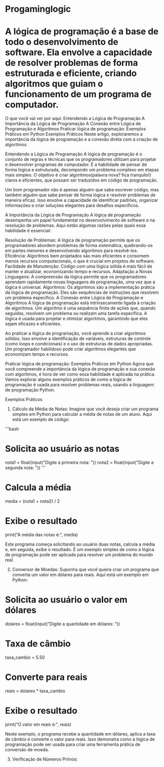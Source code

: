 # Progaminglogic

# A lógica de programação é a base de todo o desenvolvimento de software. Ela envolve a capacidade de resolver problemas de forma estruturada e eficiente, criando algoritmos que guiam o funcionamento de um programa de computador.

O que você vai ver por aqui:
Entendendo a Lógica de Programação
A Importância da Lógica de Programação
A Conexão entre Lógica de Programação e Algoritmos
Praticar lógica de programação: Exemplos Práticos em Python
Exemplos Práticos
Neste artigo, exploraremos a importância da lógica de programação e a conexão direta com a criação de algoritmos.

Entendendo a Lógica de Programação
A lógica de programação é o conjunto de regras e técnicas que os programadores utilizam para projetar e desenvolver programas de computador. É a habilidade de pensar de forma lógica e estruturada, decompondo um problema complexo em etapas mais simples. O objetivo é criar algoritmos(palavra nova? fica tranquilo!) claros e eficientes, que possam ser traduzidos em código de programação.

Um bom programador não é apenas alguém que sabe escrever código, mas também alguém que sabe pensar de forma lógica e resolver problemas de maneira eficaz. Isso envolve a capacidade de identificar padrões, organizar informações e criar soluções elegantes para desafios específicos.

A Importância da Lógica de Programação
A lógica de programação desempenha um papel fundamental no desenvolvimento de software e na resolução de problemas. Aqui estão algumas razões pelas quais essa habilidade é essencial:

Resolução de Problemas: A lógica de programação permite que os programadores abordem problemas de forma sistemática, quebrando-os em partes menores e desenvolvendo algoritmos para resolvê-los.
Eficiência: Algoritmos bem projetados são mais eficientes e consomem menos recursos computacionais, o que é crucial em projetos de software.
Facilidade de Manutenção: Código com uma lógica sólida é mais fácil de manter e atualizar, economizando tempo e recursos.
Adaptação a Novas Linguagens: A compreensão da lógica permite que os programadores aprendam rapidamente novas linguagens de programação, uma vez que a lógica é universal.
Algoritmos: Os algoritmos são a implementação prática da lógica de programação. Eles são sequências de instruções que resolvem um problema específico.
A Conexão entre Lógica de Programação e Algoritmos
A lógica de programação está intrinsecamente ligada à criação de algoritmos. Um algoritmo é uma sequência finita de ações que, quando seguidas, resolvem um problema ou realizam uma tarefa específica. A lógica é usada para projetar e otimizar algoritmos, garantindo que eles sejam eficazes e eficientes.

Ao praticar a lógica de programação, você aprende a criar algoritmos sólidos. Isso envolve a identificação de variáveis, estruturas de controle (como loops e condicionais) e o uso de estruturas de dados apropriadas. Um programador habilidoso pode criar algoritmos elegantes que economizam tempo e recursos.

Praticar lógica de programação: Exemplos Práticos em Python
Agora que você compreende a importância da lógica de programação e sua conexão com algoritmos, é hora de ver como essa habilidade é aplicada na prática. Vamos explorar alguns exemplos práticos de como a lógica de programação é usada para resolver problemas reais, usando a linguagem de programação Python.

Exemplos Práticos
1. Cálculo da Média de Notas:
Imagine que você deseja criar um programa simples em Python para calcular a média de notas de um aluno. Aqui está um exemplo de código:

'''bash
# Solicita ao usuário as notas
nota1 = float(input("Digite a primeira nota: "))
nota2 = float(input("Digite a segunda nota: "))
'''
# Calcula a média
media = (nota1 + nota2) / 2

# Exibe o resultado
print("A média das notas é:", media)

Este programa começa solicitando ao usuário duas notas, calcula a média e, em seguida, exibe o resultado. É um exemplo simples de como a lógica de programação pode ser aplicada para resolver um problema do mundo real.

2. Conversor de Moedas:
Suponha que você queira criar um programa que converta um valor em dólares para reais. Aqui está um exemplo em Python:

# Solicita ao usuário o valor em dólares
dolares = float(input("Digite a quantidade em dólares: "))

# Taxa de câmbio
taxa_cambio = 5.50

# Converte para reais
reais = dolares * taxa_cambio

# Exibe o resultado
print("O valor em reais é:", reais)

Neste exemplo, o programa recebe a quantidade em dólares, aplica a taxa de câmbio e converte o valor para reais. Isso demonstra como a lógica de programação pode ser usada para criar uma ferramenta prática de conversão de moeda.

3. Verificação de Números Primos:
